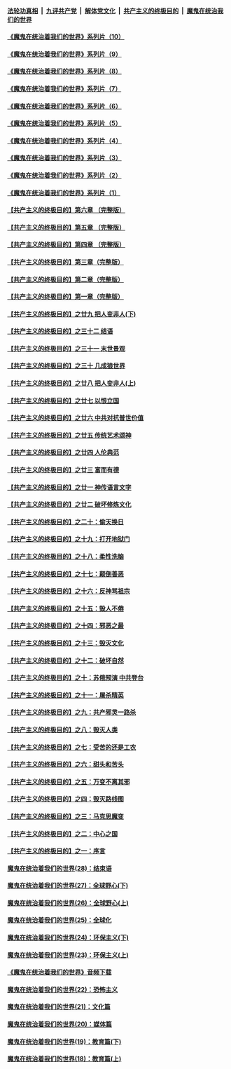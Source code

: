 ####  [法轮功真相](../../../../basic/blob/master/README.md?t=08242303) &nbsp;|&nbsp; [九评共产党](../../../../9ping.md/blob/master/README.md?t=08242303) &nbsp;|&nbsp; [解体党文化](../../../../jtdwh.md/blob/master/README.md?t=08242303)  &nbsp;|&nbsp; [共产主义的终极目的](../../../../gczydzjmd.md/blob/master/README.md?t=08242303) &nbsp;|&nbsp; [魔鬼在统治我们的世界](../../../../mgztzwmdsj.md/blob/master/README.md?t=08242303) 

#### [《魔鬼在统治着我们的世界》系列片（10）](../pages/nsc422/n12292670.md?t=08242303) 

#### [《魔鬼在统治着我们的世界》系列片（9）](../pages/nsc422/n12290859.md?t=08242303) 

#### [《魔鬼在统治着我们的世界》系列片（8）](../pages/nsc422/n12287445.md?t=08242303) 

#### [《魔鬼在统治着我们的世界》系列片（7）](../pages/nsc422/n12283425.md?t=08242303) 

#### [《魔鬼在统治着我们的世界》系列片（6）](../pages/nsc422/n12282314.md?t=08242303) 

#### [《魔鬼在统治着我们的世界》系列片（5）](../pages/nsc422/n12281419.md?t=08242303) 

#### [《魔鬼在统治着我们的世界》系列片（4）](../pages/nsc422/n12274024.md?t=08242303) 

#### [《魔鬼在统治着我们的世界》系列片（3）](../pages/nsc422/n12271322.md?t=08242303) 

#### [《魔鬼在统治着我们的世界》系列片（2）](../pages/nsc422/n12269049.md?t=08242303) 

#### [《魔鬼在统治着我们的世界》系列片（1）](../pages/nsc422/n12267575.md?t=08242303) 

#### [【共产主义的终极目的】第六章 （完整版）](../pages/nsc422/n11428913.md?t=08242303) 

#### [【共产主义的终极目的】第五章 （完整版）](../pages/nsc422/n11428912.md?t=08242303) 

#### [【共产主义的终极目的】第四章 （完整版）](../pages/nsc422/n11428907.md?t=08242303) 

#### [【共产主义的终极目的】第三章（完整版）](../pages/nsc422/n11428848.md?t=08242303) 

#### [【共产主义的终极目的】第二章（完整版）](../pages/nsc422/n11428831.md?t=08242303) 

#### [【共产主义的终极目的】第一章（完整版）](../pages/nsc422/n11417651.md?t=08242303) 

#### [【共产主义的终极目的】之廿九 把人变非人(下)](../pages/nsc422/n11344140.md?t=08242303) 

#### [【共产主义的终极目的】之三十二 结语](../pages/nsc422/n11360535.md?t=08242303) 

#### [【共产主义的终极目的】之三十一 末世景观](../pages/nsc422/n11351129.md?t=08242303) 

#### [【共产主义的终极目的】之三十 几成狼世界](../pages/nsc422/n11348280.md?t=08242303) 

#### [【共产主义的终极目的】之廿八 把人变非人(上)](../pages/nsc422/n11340492.md?t=08242303) 

#### [【共产主义的终极目的】之廿七 以恨立国](../pages/nsc422/n11336944.md?t=08242303) 

#### [【共产主义的终极目的】之廿六 中共对抗普世价值](../pages/nsc422/n11324785.md?t=08242303) 

#### [【共产主义的终极目的】之廿五 传统艺术颂神](../pages/nsc422/n11296396.md?t=08242303) 

#### [【共产主义的终极目的】之廿四 人伦典范](../pages/nsc422/n11296397.md?t=08242303) 

#### [【共产主义的终极目的】之廿三 富而有德](../pages/nsc422/n11283598.md?t=08242303) 

#### [【共产主义的终极目的】之廿一 神传语言文字](../pages/nsc422/n11263265.md?t=08242303) 

#### [【共产主义的终极目的】之廿二 破坏修炼文化](../pages/nsc422/n11245728.md?t=08242303) 

#### [【共产主义的终极目的】之二十：偷天换日](../pages/nsc422/n11238846.md?t=08242303) 

#### [【共产主义的终极目的】之十九：打开地狱门](../pages/nsc422/n11206376.md?t=08242303) 

#### [【共产主义的终极目的】之十八：柔性洗脑](../pages/nsc422/n11199994.md?t=08242303) 

#### [【共产主义的终极目的】之十七：颠倒善恶](../pages/nsc422/n11179782.md?t=08242303) 

#### [【共产主义的终极目的】之十六：反神骂祖宗](../pages/nsc422/n11166798.md?t=08242303) 

#### [【共产主义的终极目的】之十五：毁人不倦](../pages/nsc422/n11166792.md?t=08242303) 

#### [【共产主义的终极目的】之十四：邪恶之最](../pages/nsc422/n11150249.md?t=08242303) 

#### [【共产主义的终极目的】之十三：毁灭文化](../pages/nsc422/n11135227.md?t=08242303) 

#### [【共产主义的终极目的】之十二：破坏自然](../pages/nsc422/n11135214.md?t=08242303) 

#### [【共产主义的终极目的】之十：苏俄预演 中共登台](../pages/nsc422/n11118424.md?t=08242303) 

#### [【共产主义的终极目的】之十一：屠杀精英](../pages/nsc422/n11118442.md?t=08242303) 

#### [【共产主义的终极目的】之九：共产邪灵一路杀](../pages/nsc422/n11114139.md?t=08242303) 

#### [【共产主义的终极目的】之八：毁灭人类](../pages/nsc422/n11108503.md?t=08242303) 

#### [【共产主义的终极目的】之七：受苦的还是工农](../pages/nsc422/n11101809.md?t=08242303) 

#### [【共产主义的终极目的】之六：甜头和苦头](../pages/nsc422/n11096971.md?t=08242303) 

#### [【共产主义的终极目的】之五：万变不离其邪](../pages/nsc422/n11091285.md?t=08242303) 

#### [【共产主义的终极目的】之四：毁灭路线图](../pages/nsc422/n11086284.md?t=08242303) 

#### [【共产主义的终极目的】之三：马克思魔变](../pages/nsc422/n11061941.md?t=08242303) 

#### [【共产主义的终极目的】之二：中心之国](../pages/nsc422/n11047728.md?t=08242303) 

#### [【共产主义的终极目的】之一：序言](../pages/nsc422/n11086077.md?t=08242303) 

#### [魔鬼在统治着我们的世界(28)：结束语](../pages/nsc422/n10936246.md?t=08242303) 

#### [魔鬼在统治着我们的世界(27)：全球野心(下)](../pages/nsc422/n10928319.md?t=08242303) 

#### [魔鬼在统治着我们的世界(26)：全球野心(上)](../pages/nsc422/n10900318.md?t=08242303) 

#### [魔鬼在统治着我们的世界(25)：全球化](../pages/nsc422/n10788205.md?t=08242303) 

#### [魔鬼在统治着我们的世界(24)：环保主义(下)](../pages/nsc422/n10695307.md?t=08242303) 

#### [魔鬼在统治着我们的世界(23)：环保主义(上)](../pages/nsc422/n10688613.md?t=08242303) 

#### [《魔鬼在统治着我们的世界》音频下载](../pages/nsc422/n10635553.md?t=08242303) 

#### [魔鬼在统治着我们的世界(22)：恐怖主义](../pages/nsc422/n10614727.md?t=08242303) 

#### [魔鬼在统治着我们的世界(21)：文化篇](../pages/nsc422/n10597706.md?t=08242303) 

#### [魔鬼在统治着我们的世界(20)：媒体篇](../pages/nsc422/n10586579.md?t=08242303) 

#### [魔鬼在统治着我们的世界(19)：教育篇(下)](../pages/nsc422/n10564808.md?t=08242303) 

#### [魔鬼在统治着我们的世界(18)：教育篇(上)](../pages/nsc422/n10526970.md?t=08242303) 

